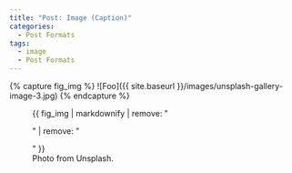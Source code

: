```yaml
---
title: "Post: Image (Caption)"
categories:
  - Post Formats
tags:
  - image
  - Post Formats
---
```


{% capture fig_img %}
![Foo]({{ site.baseurl }}/images/unsplash-gallery-image-3.jpg)
{% endcapture %}

<figure>
  {{ fig_img | markdownify | remove: "<p>" | remove: "</p>" }}
  <figcaption>Photo from Unsplash.</figcaption>
</figure>